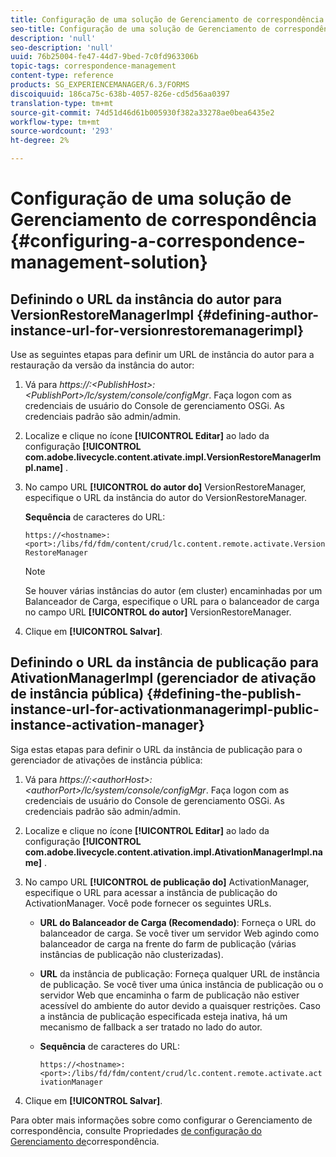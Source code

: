 ```yaml
---
title: Configuração de uma solução de Gerenciamento de correspondência
seo-title: Configuração de uma solução de Gerenciamento de correspondência
description: 'null'
seo-description: 'null'
uuid: 76b25004-fe47-44d7-9bed-7c0fd963306b
topic-tags: correspondence-management
content-type: reference
products: SG_EXPERIENCEMANAGER/6.3/FORMS
discoiquuid: 186ca75c-638b-4057-826e-cd5d56aa0397
translation-type: tm+mt
source-git-commit: 74d51d46d61b005930f382a33278ae0bea6435e2
workflow-type: tm+mt
source-wordcount: '293'
ht-degree: 2%

---
```



# Configuração de uma solução de Gerenciamento de correspondência {#configuring-a-correspondence-management-solution}

## Definindo o URL da instância do autor para VersionRestoreManagerImpl {#defining-author-instance-url-for-versionrestoremanagerimpl}

Use as seguintes etapas para definir um URL de instância do autor para a restauração da versão da instância do autor:

1. Vá para *https://:&lt;PublishHost>:&lt;PublishPort>/lc/system/console/configMgr*. Faça logon com as credenciais de usuário do Console de gerenciamento OSGi. As credenciais padrão são admin/admin.
1. Localize e clique no ícone **[!UICONTROL Editar]** ao lado da configuração **[!UICONTROL com.adobe.livecycle.content.ativate.impl.VersionRestoreManagerImpl.name]** .
1. No campo URL **[!UICONTROL do autor do]** VersionRestoreManager, especifique o URL da instância do autor do VersionRestoreManager.

   **Sequência** de caracteres do URL:

   `https://<hostname>:<port>:/libs/fd/fdm/content/crud/lc.content.remote.activate.VersionRestoreManager`

   >[!NOTE]
   >
   >Se houver várias instâncias do autor (em cluster) encaminhadas por um Balanceador de Carga, especifique o URL para o balanceador de carga no campo URL **[!UICONTROL do autor]** VersionRestoreManager.

1. Clique em **[!UICONTROL Salvar]**.

## Definindo o URL da instância de publicação para AtivationManagerImpl (gerenciador de ativação de instância pública) {#defining-the-publish-instance-url-for-activationmanagerimpl-public-instance-activation-manager}

Siga estas etapas para definir o URL da instância de publicação para o gerenciador de ativações de instância pública:

1. Vá para *https://:&lt;authorHost>:&lt;authorPort>/lc/system/console/configMgr*. Faça logon com as credenciais de usuário do Console de gerenciamento OSGi. As credenciais padrão são admin/admin.
1. Localize e clique no ícone **[!UICONTROL Editar]** ao lado da configuração **[!UICONTROL com.adobe.livecycle.content.ativation.impl.AtivationManagerImpl.name]** .
1. No campo URL **[!UICONTROL de publicação do]** ActivationManager, especifique o URL para acessar a instância de publicação do ActivationManager. Você pode fornecer os seguintes URLs.

   * **URL do Balanceador de Carga (Recomendado)**: Forneça o URL do balanceador de carga. Se você tiver um servidor Web agindo como balanceador de carga na frente do farm de publicação (várias instâncias de publicação não clusterizadas).
   * **URL** da instância de publicação: Forneça qualquer URL de instância de publicação. Se você tiver uma única instância de publicação ou o servidor Web que encaminha o farm de publicação não estiver acessível do ambiente do autor devido a quaisquer restrições. Caso a instância de publicação especificada esteja inativa, há um mecanismo de fallback a ser tratado no lado do autor.
   * **Sequência** de caracteres do URL:

      `https://<hostname>:<port>:/libs/fd/fdm/content/crud/lc.content.remote.activate.activationManager`

1. Clique em **[!UICONTROL Salvar]**.

Para obter mais informações sobre como configurar o Gerenciamento de correspondência, consulte Propriedades [de configuração do Gerenciamento de](https://helpx.adobe.com/aem-forms/6-2/cm-configuration-properties.html)correspondência.
